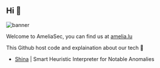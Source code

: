 ## Hi 👋

![banner](https://github.com/user-attachments/assets/a6101399-3a16-401b-a080-9ba3465208eb)

Welcome to AmeliaSec, you can find us at [amelia.lu](https://amelia.lu)

This Github host code and explaination about our tech 👾

- [Shina](https://github.com/AmeliaSec/Shina) | Smart Heuristic Interpreter for Notable Anomalies
